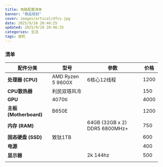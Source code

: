 ```yaml
---
title: 电脑配置清单
banner: "商品规划"
cover: images/artical/dfcv.jpg
date: 2025/9/10 20:46:25
updated: 2025/9/10 20:46:25
categories: 生活
tags: 装机
---
```


### 清单

| 配件分类                 | 型号                | 参数                            | 价格   |
| -------------------- | ----------------- | ----------------------------- | ---- |
| **处理器 (CPU)**        | AMD Ryzen 5 9600X | 6核心12线程                       | 1200 |
| **CPU散热器**           | 利民双塔风冷            |                               | 150  |
| **GPU**              | 4070ti            |                               | 4000 |
| **主板 (Motherboard)** | B650E             |                               | 1200 |
| **内存 (RAM)**         |                   | 64GB (32GB x 2) DDR5 6800MHz+ | 750  |
| **固态硬盘 (SSD)**       | 致钛1TB             |                               | 600  |
| **电源**               |                   |                               | 400  |
| **显示器**              |                   | 2k 144hz                      | 500  |
|                      |                   |                               |      |
